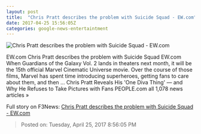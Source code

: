 ```yaml
---
layout: post
title:  "Chris Pratt describes the problem with Suicide Squad - EW.com"
date: 2017-04-25 15:56:05Z
categories: google-news-entertaintment
---
```


![Chris Pratt describes the problem with Suicide Squad - EW.com](http://i0.wp.com/ewedit.files.wordpress.com/2017/04/suicide-squad-and-chris-pratt.jpg?crop=298px%2C0px%2C2402px%2C1801px&resize=1200%2C630&ssl=1)

EW.com Chris Pratt describes the problem with Suicide Squad EW.com When Guardians of the Galaxy Vol. 2 lands in theaters next month, it will be the 15th official Marvel Cinematic Universe movie. Over the course of those films, Marvel has spent time introducing superheroes, getting fans to care about them, and then ... Chris Pratt Reveals His 'One Diva Thing' — and Why He Refuses to Take Pictures with Fans PEOPLE.com all 1,078 news articles »


Full story on F3News: [Chris Pratt describes the problem with Suicide Squad - EW.com](http://www.f3nws.com/n/aeWRfF)

> Posted on: Tuesday, April 25, 2017 8:56:05 PM
